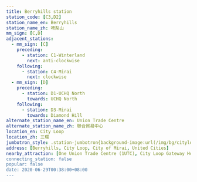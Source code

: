 ```yaml
---
title: Berryhills station
station_code: [C3,D2]
station_name_en: Berryhills
station_name_zh: 啤梨山
mm_sign: [C,D]
adjacent_stations:
  - mm_sign: [C]
    preceding:
      - station: C1-Winterland
        next: anti-clockwise
    following:
      - station: C4-Mirai
        next: clockwise
  - mm_sign: [D]
    preceding:
      - station: D1-UCHQ North
        towards: UCHQ North
    following:
      - station: D3-Mirai
        towards: Diamond Hill
alternate_station_name_en: Union Trade Centre
alternate_station_name_zh: 聯合貿易中心
location_en: City Loop
location_zh: 三環
jumbotron_style: .station-jumbotron{background-image:url(/img/bg/cityloopline.png),url(/img/bg/diamondline.png);background-repeat:no-repeat;background-size:100% 10px;background-position:0 115px,0 145px}
address: [Berryhills, City Loop, City of Mirai, United Cities]
nearby_attraction: [One Union Trade Centre (1UTC), City Loop Gateway Horse Park, MineDonald's]
connecting_station: false
popular: false
date: 2020-06-29T00:38:00+08:00
---
```


